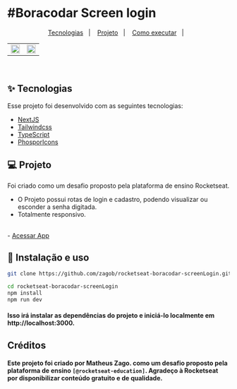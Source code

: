 <h1 align="left">
 #Boracodar Screen login
</h1>

<p align="center">
  <a href="#-tecnologias">Tecnologias</a>&nbsp;&nbsp;&nbsp;|&nbsp;&nbsp;&nbsp;
  <a href="#-projeto">Projeto</a>&nbsp;&nbsp;&nbsp;|&nbsp;&nbsp;&nbsp;
  <a href="#-como-executar">Como executar</a>&nbsp;&nbsp;&nbsp;|&nbsp;&nbsp;&nbsp;
</p>

<table>
  <tr>
    <td><img src="https://user-images.githubusercontent.com/30050630/225737693-5baf266d-a65d-4560-8b6c-607554e831db.png" width="100%"></td>
    <td><img src="https://user-images.githubusercontent.com/30050630/225737747-7d69a12c-2c2f-4a4c-bf3d-35e5d1aac612.png" width="100%"></td>
  </tr>
</table>

<br>

## ✨ Tecnologias

Esse projeto foi desenvolvido com as seguintes tecnologias:

- [NextJS](https://nextjs.org)
- [Tailwindcss](https://tailwindcss.com/)
- [TypeScript](https://www.typescriptlang.org/)
- [PhosporIcons](https://phosphoricons.com/)

## 💻 Projeto

Foi criado como um desafio proposto pela plataforma de ensino Rocketseat.
<br />
- O Projeto possui rotas de login e cadastro, podendo visualizar ou esconder a senha digitada.
- Totalmente responsivo.

<br>
- <a href="">Acessar App</a>

## 🚀 Instalação e uso

```sh
git clone https://github.com/zagob/rocketseat-boracodar-screenLogin.git
```

```sh
cd rocketseat-boracodar-screenLogin
npm install
npm run dev
```

#### Isso irá instalar as dependências do projeto e iniciá-lo localmente em <br/> http://localhost:3000.

## Créditos
#### Este projeto foi criado por Matheus Zago. como um desafio proposto pela plataforma de ensino `[@rocketseat-education]`. Agradeço à Rocketseat por disponibilizar conteúdo gratuito e de qualidade.
